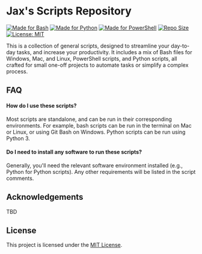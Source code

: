 # Jax's Scripts Repository

[![Made for Bash](https://img.shields.io/badge/Made%20with-Bash-1f425f.svg)](https://www.gnu.org/software/bash/)
[![Made for Python](https://img.shields.io/badge/Made%20with-Python-1f425f.svg)](https://www.python.org/)
[![Made for PowerShell](https://img.shields.io/badge/Made%20with-PowerShell-1f425f.svg)](https://docs.microsoft.com/en-us/powershell/)
[![Repo Size](https://img.shields.io/github/repo-size/jaxsnjohnson/Scripts.svg)](https://github.com/jaxsnjohnson/Scripts)
[![License: MIT](https://img.shields.io/badge/License-MIT-yellow.svg)](https://opensource.org/licenses/MIT)

This is a collection of general scripts, designed to streamline your day-to-day tasks, and increase your productivity. It includes a mix of Bash files for Windows, Mac, and Linux, PowerShell scripts, and Python scripts, all crafted for small one-off projects to automate tasks or simplify a complex process.


## FAQ

#### How do I use these scripts?

Most scripts are standalone, and can be run in their corresponding environments. For example, bash scripts can be run in the terminal on Mac or Linux, or using Git Bash on Windows. Python scripts can be run using Python 3.

#### Do I need to install any software to run these scripts?

Generally, you'll need the relevant software environment installed (e.g., Python for Python scripts). Any other requirements will be listed in the script comments.

## Acknowledgements

TBD

## License

This project is licensed under the [MIT License](https://choosealicense.com/licenses/mit/).
